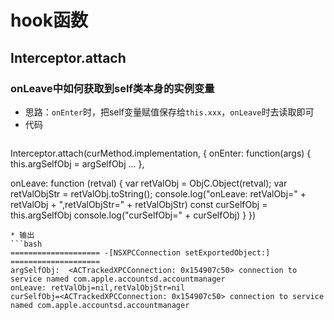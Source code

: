# hook函数

## Interceptor.attach

### onLeave中如何获取到self类本身的实例变量

* 思路：`onEnter`时，把self变量赋值保存给`this.xxx`，`onLeave`时去读取即可
* 代码
  ```js
Interceptor.attach(curMethod.implementation, {
  onEnter: function(args) {
      this.argSelfObj = argSelfObj
      ...
  },

  onLeave: function (retval) {
    var retValObj = ObjC.Object(retval);
    var retValObjStr = retValObj.toString();
    console.log("onLeave: retValObj=" + retValObj + ",retValObjStr=" + retValObjStr)
    const curSelfObj = this.argSelfObj
    console.log("curSelfObj=" + curSelfObj)
  }
})
  ```
* 输出
```bash
==================== -[NSXPCConnection setExportedObject:] ====================
argSelfObj:  <ACTrackedXPCConnection: 0x154907c50> connection to service named com.apple.accountsd.accountmanager
onLeave: retValObj=nil,retValObjStr=nil
curSelfObj=<ACTrackedXPCConnection: 0x154907c50> connection to service named com.apple.accountsd.accountmanager
```
